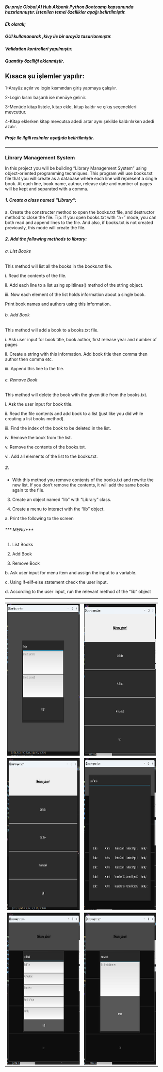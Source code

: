 ##### Bu proje Global AI Hub Akbank Python Bootcamp kapsamında hazırlanmıştır. İstenilen temel özellikler aşağı belirtilmiştir.
##### Ek olarak;
##### GUI kullananarak ,kivy ile bir arayüz tasarlanmıştır. 
##### Validation kontrolleri yapılmıştır.   
##### Quantity özelliği eklenmiştir.

Kısaca şu işlemler yapılır:
-
1-Arayüz açılır ve login kısmından giriş yapmaya çalışılır.

2-Login kısmı başarılı ise menüye gelinir.

3-Menüde kitap listele, kitap ekle, kitap kaldır ve çıkış seçenekleri mevcuttur.

4-Kitap eklerken kitap mevcutsa adedi artar aynı şekilde kaldırılırken adedi azalır.

##### Proje ile ilgili resimler aşağıda belirtilmiştir.


<hr>

### Library Management System
In this project you will be building “Library Management System” using object-oriented 
programming techniques. This program will use books.txt file that you will create as a database 
where each line will represent a single book. At each line, book name, author, release date 
and number of pages will be kept and separated with a comma.
##### 1. Create a class named “Library”:
a. Create the constructer method to open the books.txt file, and destructor 
method to close the file.
Tip: If you open books.txt with “a+” mode, you can both read and append lines 
to the file. And also, if books.txt is not created previously, this mode will create 
the file.

##### 2. Add the following methods to library:

###### a. List Books

This method will list all the books in the books.txt file.

i. Read the contents of the file.

ii. Add each line to a list using splitlines() method of the string object.

iii. Now each element of the list holds information about a single book. 

Print book names and authors using this information.

###### b. Add Book

This method will add a book to a books.txt file.

i. Ask user input for book title, book author, first release year and number 
of pages

ii. Create a string with this information. Add book title then comma then 
author then comma etc.

iii. Append this line to the file.

###### c. Remove Book
This method will delete the book with the given title from the books.txt.

i. Ask the user input for book title.

ii. Read the file contents and add book to a list (just like you did while 
creating a list books method).

iii. Find the index of the book to be deleted in the list.

iv. Remove the book from the list.

v. Remove the contents of the books.txt.

vi. Add all elements of the list to the books.txt.

##### 2.

* With this method you remove contents of the books.txt and rewrite 
the new list. If you don’t remove the contents, it will add the same 
books again to the file.

3. Create an object named “lib” with “Library” class.

4. Create a menu to interact with the “lib” object.

a. Print the following to the screen

###### *** MENU***

1) List Books

2) Add Book

3) Remove Book

b. Ask user input for menu item and assign the input to a variable.

c. Using if-elif-else statement check the user input.

d. According to the user input, run the relevant method of the “lib” object

<hr>
<table>
  <tr>
    <td><img src="login.png" height="500"/></td>
    <td><img src="login_2.png" height="500"/></td>
  </tr>
  
  <tr>
    <td><img src="menu.png" height="500"/></td>
    <td><img src="list_books.png" height="500"/></td>
  </tr>
  
  <tr>
    <td><img src="add_book.png" height="500"/></td>
    <td><img src="remove_book.png" height="500"/></td>
  </tr>
</table>






